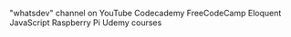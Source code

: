 "whatsdev" channel on YouTube
Codecademy
FreeCodeCamp
Eloquent JavaScript
Raspberry Pi
Udemy courses

